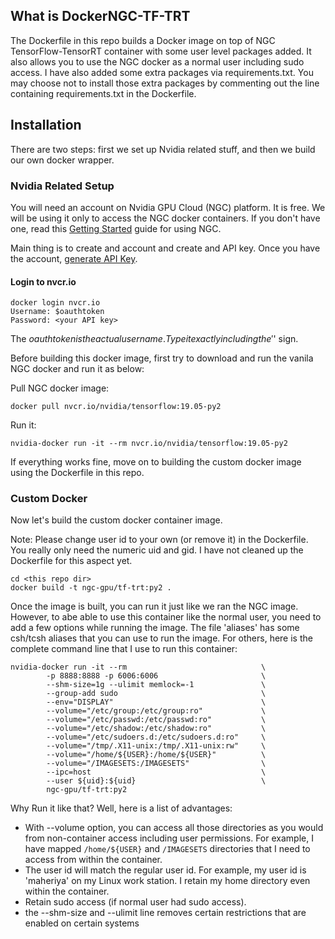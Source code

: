 ## What is DockerNGC-TF-TRT
The Dockerfile in this repo builds a Docker image on top of NGC TensorFlow-TensorRT container with some user level packages added. It also allows you to use the NGC docker as a normal user including sudo access. I have also added some extra packages via requirements.txt. You may choose not to install those extra packages by commenting out the line containing requirements.txt in the Dockerfile.

## Installation
There are two steps: first we set up Nvidia related stuff, and then we build our own docker wrapper.

### Nvidia Related Setup
You will need an account on Nvidia GPU Cloud (NGC) platform. It is free. We will be using it only to access the NGC docker containers. If you don't have one, read this [Getting Started](https://docs.nvidia.com/ngc/ngc-getting-started-guide/index.html) guide for using NGC.

Main thing is to create and account and create and API key. Once you have the account, [generate API Key](https://docs.nvidia.com/ngc/ngc-getting-started-guide/index.html#generating-api-key).

#### Login to nvcr.io
```shell
docker login nvcr.io
Username: $oauthtoken
Password: <your API key>
```

The $oauthtoken is the actual user name. Type it exactly including the '$' sign.

Before building this docker image, first try to download and run the vanila NGC docker and run it as below:

Pull NGC docker image:
```shell
docker pull nvcr.io/nvidia/tensorflow:19.05-py2
```

Run it:
```shell
nvidia-docker run -it --rm nvcr.io/nvidia/tensorflow:19.05-py2
```

If everything works fine, move on to building the custom docker image using the Dockerfile in this repo.

### Custom Docker
Now let's build the custom docker container image.

Note: Please change user id to your own (or remove it) in the Dockerfile. You really only need the numeric uid and gid. I have not cleaned up the Dockerfile for this aspect yet.

```shell
cd <this repo dir>
docker build -t ngc-gpu/tf-trt:py2 .
```

Once the image is built, you can run it just like we ran the NGC image. However, to abe able to use this container like the normal user, you need to add a few options while running the image. The file 'aliases' has some csh/tcsh aliases that you can use to run the image. For others, here is the complete command line that I use to run this container:

```shell
nvidia-docker run -it --rm                              \
        -p 8888:8888 -p 6006:6006                       \
        --shm-size=1g --ulimit memlock=-1               \
        --group-add sudo                                \
        --env="DISPLAY"                                 \
        --volume="/etc/group:/etc/group:ro"             \
        --volume="/etc/passwd:/etc/passwd:ro"           \
        --volume="/etc/shadow:/etc/shadow:ro"           \
        --volume="/etc/sudoers.d:/etc/sudoers.d:ro"     \
        --volume="/tmp/.X11-unix:/tmp/.X11-unix:rw"     \
        --volume="/home/${USER}:/home/${USER}"          \
        --volume="/IMAGESETS:/IMAGESETS"                \
        --ipc=host                                      \
        --user ${uid}:${uid}                            \
        ngc-gpu/tf-trt:py2
```

Why Run it like that? Well, here is a list of advantages:
- With --volume option, you can access all those directories as you would from non-container access including user permissions. For example, I have mapped `/home/${USER}` and `/IMAGESETS` directories that I need to access from within the container.
- The user id will match the regular user id. For example, my user id is 'maheriya' on my Linux work station. I retain my home directory even within the container.
- Retain sudo access (if normal user had sudo access).
- the --shm-size and --ulimit line removes certain restrictions that are enabled on certain systems


